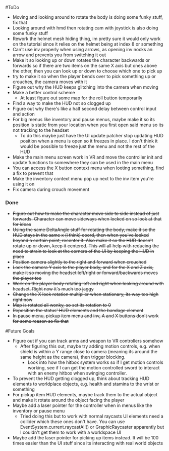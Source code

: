 #ToDo
- Moving and looking around to rotate the body is doing some funky stuff, fix that
- Looking around with hmd then rotating cam with joystick is also doing some funky stuff
- Rework the helmet mesh hiding thing, im pretty sure it would only work on the tutorial since it relies on the helmet being at index 8 or something
- Can't use inv properly when using arrows, as opening inv nocks an arrow and prevents you from switching it out
- Make it so looking up or down rotates the character backwards or forwards so if there are two items on the same X axis but ones above the other, then you can look up or down to choose which one to pick up
- try to make it so when the player bends over to pick something up or crouches, the camera moves with it
- Figure out why the HUD keeps glitching into the camera when moving
- Make a better control scheme
	- At least figure out some map for the roll button temporarily
- Find a way to make the HUD not so clogged up
- Figure out why there's like a half second delay between control input and action
- For big menus like inventory and pause menus, maybe make it so its position is static from your location when you first open said menu so its not tracking to the headset
	- To do this maybe just have the UI update patcher stop updating HUD position when a menu is open so it freezes in place. I don't think it would be possible to freeze just the menu and not the rest of the HUD
- Make the main menu screen work in VR and move the controller init and update functions to somewhere they can be used in the main menu
- You can access the X button context menu when looting something, find a fix to prevent that
- Make the inventory context menu pop up next to the inv item you're using it on
- Fix camera during crouch movement

### Done
- ~~Figure out how to make the character move side to side instead of just forwards. Character can move sideways when locked on so look at that for ideas~~
- ~~Using the same DeltaAngle stuff for rotating the body, make it so the HUD stays in the same x (i think) coord, then when you've looked beyond a certain point, recenter it. Also make it so the HUD doesn't rotate up or down, keep it centered. This will all help with reducing the need to strain to look at the corners of the UI by keeping the HUD in place~~
- ~~Position camera slightly to the right and forward when crouched~~
- ~~Lock the camera Y axis to the player body, and for the X and Z axis, make it so moving the headset left/right or forward/backwards moves the player too~~
- ~~Work on the player body rotating left and right when looking around with headset. Right now it's much too jaggy~~
- ~~Change the X look rotation multiplier when stationary, its way too high right now~~
- ~~Map is rotated all wonky, so set its rotation to 0~~
- ~~Reposition the status' HUD elements and the bandage element~~
- ~~In pause menu, pickup item menu and inv, A and X buttons don't work for some reason so fix that~~

#Future Goals
- Figure out if you can track arms and weapon to VR controllers somehow
	- After figuring this out, maybe try adding motion controls, e.g. when shield is within a Y range close to camera (meaning its around the same height as the camera), then trigger blocking.
		- Look into how the hitbox system works so if I get motion controls working, see if I can get the motion controlled sword to interact with an enemy hitbox when swinging controller.
- To prevent the HUD getting clogged up, think about tracking HUD elements to worldplace objects, e.g. health and stamina to the wrist or something
- For pickup item HUD elements, maybe track them to the actual object and make it rotate around the object facing the player
- Maybe add a laser pointer for the controller when in menus like the inventory or pause menu
	- Tried doing this but to work with normal raycasts UI elements need a collider which these ones don't have. You can use EventSystem.current.raycastAll() or GraphicRaycaster apparently but I couldn't get them to work with a worldspace UI
- Maybe add the laser pointer for picking up items instead. It will be 100 times easier than the UI stuff since its interacting with real world objects